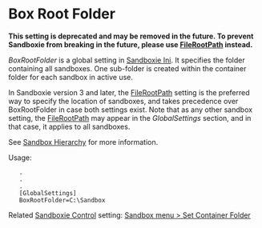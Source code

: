 # Box Root Folder

**This setting is deprecated and may be removed in the future. To prevent Sandboxie from breaking in the future, please use [FileRootPath](FileRootPath.md) instead.**

_BoxRootFolder_ is a global setting in [Sandboxie Ini](SandboxieIni.md). It specifies the folder containing all sandboxes. One sub-folder is created within the container folder for each sandbox in active use.

In Sandboxie version 3 and later, the [FileRootPath](FileRootPath.md) setting is the preferred way to specify the location of sandboxes, and takes precedence over BoxRootFolder in case both settings exist. Note that as any other sandbox setting, the [FileRootPath](FileRootPath.md) may appear in the _GlobalSettings_ section, and in that case, it applies to all sandboxes.

See [Sandbox Hierarchy](SandboxHierarchy.md) for more information.

Usage:

```
   .
   .
   .
   [GlobalSettings]
   BoxRootFolder=C:\Sandbox
```

Related [Sandboxie Control](SandboxieControl.md) setting: [Sandbox menu > Set Container Folder](SandboxMenu.md#set-container-folder)
